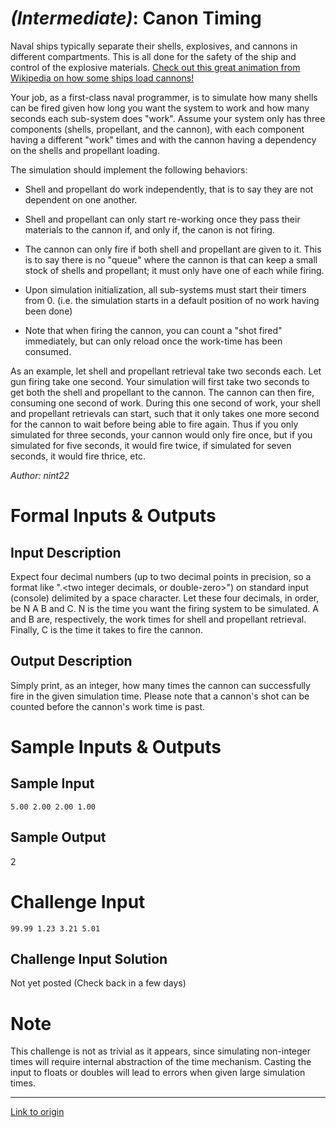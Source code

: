 # [](#IntermediateIcon) *(Intermediate)*: Canon Timing
Naval ships typically separate their shells, explosives, and cannons in different compartments. This is all done for the safety of the ship and control of the explosive materials. [Check out this great animation from Wikipedia on how some ships load cannons!](http://en.wikipedia.org/wiki/File:Animated_gun_turret.gif)

Your job, as a first-class naval programmer, is to simulate how many shells can be fired given how long you want the system to work and how many seconds each sub-system does "work". Assume your system only has three components (shells, propellant, and the cannon), with each component having a different "work" times and with the cannon having a dependency on the shells and propellant loading.

The simulation should implement the following behaviors:

* Shell and propellant do work independently, that is to say they are not dependent on one another.

* Shell and propellant can only start re-working once they pass their materials to the cannon if, and only if, the canon is not firing.

* The cannon can only fire if both shell and propellant are given to it. This is to say there is no "queue" where the cannon is that can keep a small stock of shells and propellant; it must only have one of each while firing.

* Upon simulation initialization, all sub-systems must start their timers from 0. (i.e. the simulation starts in a default position of no work having been done)

* Note that when firing the cannon, you can count a "shot fired" immediately, but can only reload once the work-time has been consumed.

As an example, let shell and propellant retrieval take two seconds each. Let gun firing take one second. Your simulation will first take two seconds to get both the shell and propellant to the cannon. The cannon can then fire, consuming one second of work. During this one second of work, your shell and propellant retrievals can start, such that it only takes one more second for the cannon to wait before being able to fire again. Thus if you only simulated for
three seconds, your cannon would only fire once, but if you simulated for five seconds, it would fire twice, if simulated for seven seconds, it would fire thrice, etc.

*Author: nint22*
# Formal Inputs & Outputs
## Input Description
Expect four decimal numbers (up to two decimal points in precision, so a format like "<some integers or zero>.<two integer decimals, or double-zero>") on standard input (console) delimited by a space character. Let these four decimals, in order, be N A B and C. N is the time you want the firing system to be simulated. A and B are, respectively, the work times for shell and propellant retrieval. Finally, C is the time it takes to fire the cannon.
## Output Description
Simply print, as an integer, how many times the cannon can successfully fire in the given simulation time. Please note that a cannon's shot can be counted before the cannon's work time is past.
# Sample Inputs & Outputs
## Sample Input
    5.00 2.00 2.00 1.00
## Sample Output
2
# Challenge Input
    99.99 1.23 3.21 5.01
## Challenge Input Solution
Not yet posted (Check back in a few days)
# Note
This challenge is not as trivial as it appears, since simulating non-integer times will require internal abstraction of the time mechanism. Casting the input to floats or doubles will lead to errors when given large simulation times.

---

[Link to origin](https://www.reddit.com/r/dailyprogrammer/1742uv)